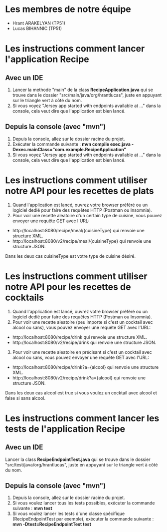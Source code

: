 # Les membres de notre équipe

- Hrant ARAKELYAN (TP51)
- Lucas BIHANNIC (TP51)

# Les instructions comment lancer l'application Recipe

## Avec un IDE
1. Lancer la methode "main" de la class **RecipeApplication.java** qui se trouve dans le dossier "src/main/java/org/hrantlucas", juste en appuyant sur le triangle vert à côté du nom.
2. Si vous voyez "Jersey app started with endpoints available at ..." dans la console, cela veut dire que l'application est bien lancé.

## Depuis la console (avec "mvn")
1. Depuis la console, allez sur le dossier racine du projet.
2. Exécuter la commande suivante : **mvn compile exec:java -Dexec.mainClass="com.example.RecipeApplication"**
3. Si vous voyez "Jersey app started with endpoints available at ..." dans la console, cela veut dire que l'application est bien lancé.

# Les instructions comment utiliser notre API pour les recettes de plats
1. Quand l'application est lancé, ouvrez votre browser préféré ou un logiciel dedié pour faire des requêtes HTTP (Postman ou Insomnia).
2. Pour voir une recette aleatoire d'un certain type de cuisine, vous pouvez envoyer une requête GET avec l'URL: 
* http://localhost:8080/recipe/meal/{cuisineType} qui renvoie une structure XML.
* http://localhost:8080/v2/recipe/meal/{cuisineType} qui renvoie une structure JSON. 

Dans les deux cas cuisineType est votre type de cuisine désiré.

# Les instructions comment utiliser notre API pour les recettes de cocktails
1. Quand l'application est lancé, ouvrez votre browser préféré ou un logiciel dedié pour faire des requêtes HTTP (Postman ou Insomnia).
2. Pour voir une recette aleatoire (peu importe si c'est un cocktail avec alcool ou sans), vous pouvez envoyer une requête GET avec l'URL:
* http://localhost:8080/recipe/drink qui renvoie une structure XML.
* http://localhost:8080/v2/recipe/drink qui renvoie une structure JSON.
3. Pour voir une recette aleatoire en précisant si c'est un cocktail avec alcool ou sans, vous pouvez envoyer une requête GET avec l'URL:
* http://localhost:8080/recipe/drink?a={alcool} qui renvoie une structure XML.
* http://localhost:8080/v2/recipe/drink?a={alcool} qui renvoie une structure JSON.

Dans les deux cas alcool est true si vous voulez un cocktail avec alcool et false si sans alcool.

# Les instructions comment lancer les tests de l'application Recipe

## Avec un IDE
Lancer la class **RecipeEndpointTest.java** qui se trouve dans le dossier "src/test/java/org/hrantlucas", juste en appuyant sur le triangle vert à côté du nom.

## Depuis la console (avec "mvn")
1. Depuis la console, allez sur le dossier racine du projet.
2. Si vous voulez lancer tous les tests possibles, exécuter la commande suivante : **mvn test**
3. Si vous voulez lancer les tests d'une classe spécifique (RecipeEndpointTest par exemple), exécuter la commande suivante : **mvn -Dtest=RecipeEndpointTest test**